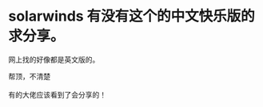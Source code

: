 # solarwinds 有没有这个的中文快乐版的求分享。


网上找的好像都是英文版的。

帮顶，不清楚<br />
<br />
有的大佬应该看到了会分享的！<br />
<br />
<img src="static/image/smiley/default/time.gif" smilieid="15" border="0" alt="" /><img src="static/image/smiley/default/time.gif" smilieid="15" border="0" alt="" /><img src="static/image/smiley/default/time.gif" smilieid="15" border="0" alt="" />
